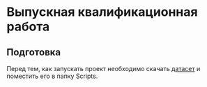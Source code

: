 # Выпускная квалификационная работа
## Подготовка
Перед тем, как запускать проект необходимо скачать [датасет](https://drive.google.com/drive/folders/19-oR2qO49saP2juGi-ZqL1zDeT4ZC_GB?usp=sharing) и поместить его в папку Scripts.
